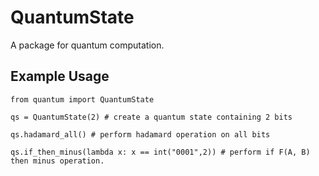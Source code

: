 # QuantumState

A package for quantum computation.


## Example Usage

```
from quantum import QuantumState

qs = QuantumState(2) # create a quantum state containing 2 bits

qs.hadamard_all() # perform hadamard operation on all bits

qs.if_then_minus(lambda x: x == int("0001",2)) # perform if F(A, B) then minus operation.

```
